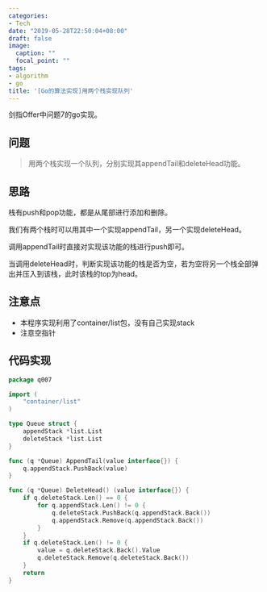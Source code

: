 ```yaml
---
categories:
- Tech
date: "2019-05-28T22:50:04+08:00"
draft: false
image:
  caption: ""
  focal_point: ""
tags:
- algorithm
- go
title: '[Go的算法实现]用两个栈实现队列'
---
```


剑指Offer中问题7的go实现。

<!--more-->

## 问题

> 用两个栈实现一个队列，分别实现其appendTail和deleteHead功能。

## 思路

栈有push和pop功能，都是从尾部进行添加和删除。

我们有两个栈时可以用其中一个实现appendTail，另一个实现deleteHead。

调用appendTail时直接对实现该功能的栈进行push即可。

当调用deleteHead时，判断实现该功能的栈是否为空，若为空将另一个栈全部弹出并压入到该栈，此时该栈的top为head。

## 注意点

- 本程序实现利用了container/list包，没有自己实现stack
- 注意空指针

## 代码实现

```go
package q007

import (
	"container/list"
)

type Queue struct {
	appendStack *list.List
	deleteStack *list.List
}

func (q *Queue) AppendTail(value interface{}) {
	q.appendStack.PushBack(value)
}

func (q *Queue) DeleteHead() (value interface{}) {
	if q.deleteStack.Len() == 0 {
		for q.appendStack.Len() != 0 {
			q.deleteStack.PushBack(q.appendStack.Back())
			q.appendStack.Remove(q.appendStack.Back())
		}
	}
	if q.deleteStack.Len() != 0 {
		value = q.deleteStack.Back().Value
		q.deleteStack.Remove(q.deleteStack.Back())
	}
	return
}
```

